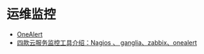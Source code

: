运维监控
====

- [OneAlert](https://www.jianshu.com/p/88ed82372888)
- [四款云服务监控工具介绍：Nagios 、 ganglia、zabbix、onealert](http://www.codertopic.com/?p=2377)